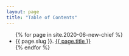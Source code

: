 ```yaml
---
layout: page
title: "Table of Contents"
---
```




<ul>
  {% for page in site.2020-06-new-chief %}
  <li>
      {{ page.slug }}. <a href="{{ page.url | relative_url }}">{{ page.title }}</a>
  </li>
  {% endfor %}
</ul>